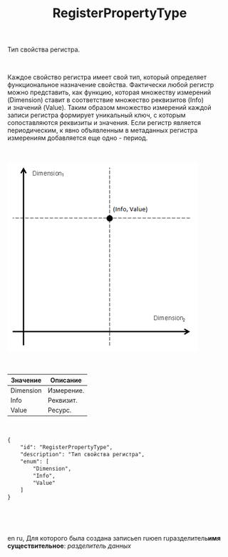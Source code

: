﻿---
layout: default
title: RegisterPropertyType
position: 
categories: 
tags: 
---

Тип свойства регистра.

   

Каждое свойство регистра имеет свой тип, который определяет функциональное назначение свойства. Фактически любой регистр можно представить, как функцию, которая множеству измерений (Dimension) ставит в соответствие множество реквизитов (Info) и значений (Value). Таким образом множество измерений каждой записи регистра формирует уникальный ключ, с которым сопоставляются реквизиты и значения. Если регистр является периодическим, к явно объявленным в метаданных регистра измерениям добавляется еще одно - период.

    

![](RegisterPropertyType2.png)

   

|Значение|Описание|
|--------|--------|
|Dimension|Измерение.|
|Info|Реквизит.|
|Value|Ресурс.|

    

```
{
	"id": "RegisterPropertyType",
	"description": "Тип свойства регистра",
	"enum": [
		"Dimension",
		"Info",
		"Value"
	]
}
```

 

 

en  ru, Для которого была создана записьen  ruюen  ruразделитель**имя существительное**: *разделитель данных*
